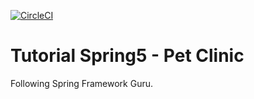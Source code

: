[![CircleCI](https://circleci.com/gh/rictocco/rt-pet-clinic.svg?style=svg)](https://circleci.com/gh/rictocco/rt-pet-clinic)

# Tutorial Spring5 - Pet Clinic

Following Spring Framework Guru.

